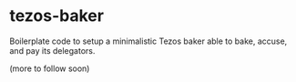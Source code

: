 # tezos-baker
Boilerplate code to setup a minimalistic Tezos baker able to bake, accuse, and pay its delegators.

(more to follow soon)

